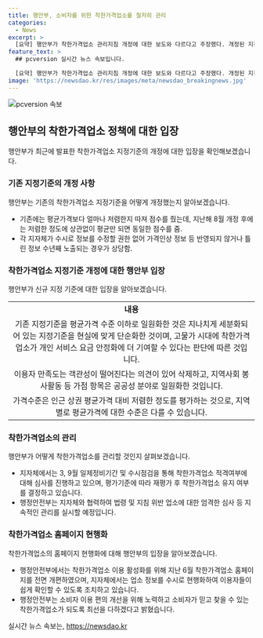 ```yaml
---
title: 행안부, 소비자를 위한 착한가격업소를 철저히 관리
categories:
  - News
excerpt: >
  [요약] 행안부가 착한가격업소 관리지침 개정에 대한 보도와 다르다고 주장했다. 개정된 지침은 평균가격 이상인지만 고려하고, 정보수정 권한의 한계와 가격인상 정보 노출 문제가 제기됐다. 지자체는 일정기간과 수시점검으로 업소 심사 후 관리하며, 행안부는 홈페이지를 개편하여 이용자들의 편의를 증진시키고자 노력하고 있다.
feature_text: >
  ## pcversion 실시간 뉴스 속보입니다.

  [요약] 행안부가 착한가격업소 관리지침 개정에 대한 보도와 다르다고 주장했다. 개정된 지침은 평균가격 이상인지만 고려하고, 정보수정 권한의 한계와 가격인상 정보 노출 문제가 제기됐다. 지자체는 일정기간과 수시점검으로 업소 심사 후 관리하며, 행안부는 홈페이지를 개편하여 이용자들의 편의를 증진시키고자 노력하고 있다.
image: 'https://newsdao.kr/res/images/meta/newsdao_breakingnews.jpg'
---
```


<p><img src="https://newsdao.kr/res/images/meta/newsdao_breakingnews.jpg" alt="pcversion 속보" /></p>

<h2 data-ke-size="size26">행안부의 착한가격업소 정책에 대한 입장</h2>

<p data-ke-size="size16">행안부가 최근에 발표한 착한가격업소 지정기준의 개정에 대한 입장을 확인해보겠습니다.</p>

<h3><b>기존 지정기준의 개정 사항</b></h3>

<p data-ke-size="size16">행안부는 기존의 착한가격업소 지정기준을 어떻게 개정했는지 알아보겠습니다.</p>

<ul>
    <li>기존에는 평균가격보다 얼마나 저렴한지 따져 점수를 줬는데, 지난해 8월 개정 후에는 저렴한 정도에 상관없이 평균만 되면 동일한 점수를 줌.</li>
    <li>각 지자체가 수시로 정보를 수정할 권한 없어 가격인상 정보 등 반영되지 않거나 틀린 정보 수년째 노출되는 경우가 상당함.</li>
</ul>

<h3><b>착한가격업소 지정기준 개정에 대한 행안부 입장</b></h3>

<p data-ke-size="size16">행안부가 신규 지정 기준에 대한 입장을 알아보겠습니다.</p>

<table>
    <tr>
        <td style="text-align: center; height: 17px;"><b>내용</b></td>
    </tr>
    <tr>
        <td style="text-align: center; height: 17px;">기존 지정기준을 평균가격 수준 이하로 일원화한 것은 지나치게 세분화되어 있는 지정기준을 현실에 맞게 단순화한 것이며, 고물가 시대에 착한가격업소가 개인 서비스 요금 안정화에 더 기여할 수 있다는 판단에 따른 것입니다.</td>
    </tr>
    <tr>
        <td style="text-align: center; height: 17px;">이용자 만족도는 객관성이 떨어진다는 의견이 있어 삭제하고, 지역사회 봉사활동 등 가점 항목은 공공성 분야로 일원화한 것입니다.</td>
    </tr>
    <tr>
        <td style="text-align: center; height: 17px;">가격수준은 인근 상권 평균가격 대비 저렴한 정도를 평가하는 것으로, 지역별로 평균가격에 대한 수준은 다를 수 있습니다.</td>
    </tr>
</table>

<h3><b>착한가격업소의 관리</b></h3>

<p data-ke-size="size16">행안부가 어떻게 착한가격업소를 관리할 것인지 살펴보겠습니다.</p>

<ul>
    <li>지자체에서는 3, 9월 일제정비기간 및 수시점검을 통해 착한가격업소 적격여부에 대해 심사를 진행하고 있으며, 평가기준에 따라 재평가 후 착한가격업소 유지 여부를 결정하고 있습니다.</li>
    <li>행정안전부는 지자체와 협력하여 법령 및 지침 위반 업소에 대한 엄격한 심사 등 지속적인 관리를 실시할 예정입니다.</li>
</ul>

<h3><b>착한가격업소 홈페이지 현행화</b></h3>

<p data-ke-size="size16">착한가격업소의 홈페이지 현행화에 대해 행안부의 입장을 알아보겠습니다.</p>

<ul>
    <li>행정안전부에서는 착한가격업소 이용 활성화를 위해 지난 6월 착한가격업소 홈페이지를 전면 개편하였으며, 지자체에서는 업소 정보를 수시로 현행화하여 이용자들이 쉽게 확인할 수 있도록 조치하고 있습니다.</li>
    <li>행정안전부는 소비자 이용 편의 개선을 위해 노력하고 소비자가 믿고 찾을 수 있는 착한가격업소가 되도록 최선을 다하겠다고 밝혔습니다.</li>
</ul>
실시간 뉴스 속보는, <a href="https://newsdao.kr" rel="dofollow">https://newsdao.kr</a>


